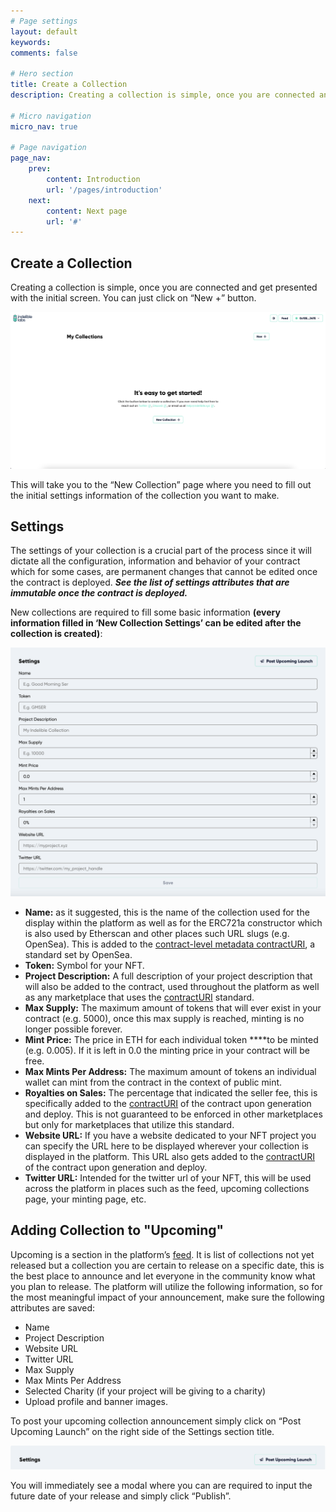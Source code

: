 ```yaml
---
# Page settings
layout: default
keywords:
comments: false

# Hero section
title: Create a Collection
description: Creating a collection is simple, once you are connected and get presented with the initial screen.

# Micro navigation
micro_nav: true

# Page navigation
page_nav:
    prev:
        content: Introduction
        url: '/pages/introduction'
    next:
        content: Next page
        url: '#'
---
```


## Create a Collection

Creating a collection is simple, once you are connected and get presented with the initial screen. You can just click on “New +” button.

![Screen Shot 2022-10-26 at 10.57.58 AM.png](./assets/screenshot-1.png)

This will take you to the “New Collection” page where you need to fill out the initial settings information of the collection you want to make.

## Settings

The settings of your collection is a crucial part of the process since it will dictate all the configuration, information and behavior of your contract which for some cases, are permanent changes that cannot be edited once the contract is deployed. ***See the list of settings attributes that are immutable once the contract is deployed.***

New collections are required to fill some basic information **(every information filled in ‘New Collection Settings’ can be edited after the collection is created)**:

![Screen Shot 2022-10-26 at 11.12.03 AM.png](./assets/screenshot-2.png)

- **Name:** as it suggested, this is the name of the collection used for the display within the platform as well as for the ERC721a constructor which is also used by Etherscan and other places such URL slugs (e.g. OpenSea). This is added to the [contract-level metadata contractURI](https://docs.opensea.io/docs/contract-level-metadata), a standard set by OpenSea.
- **Token:** Symbol for your NFT.
- **Project Description:** A full description of your project description that will also be added to the contract, used throughout the platform as well as any marketplace that uses the [contractURI](https://docs.opensea.io/docs/contract-level-metadata) standard.
- **Max Supply:** The maximum amount of tokens that will ever exist in your contract (e.g. 5000), once this max supply is reached, minting is no longer possible forever.
- **Mint Price:** The price in ETH for each individual token ****to be minted (e.g. 0.005). If it is left in 0.0 the minting price in your contract will be free.
- **Max Mints Per Address:** The maximum amount of tokens an individual wallet can mint from the contract in the context of public mint.
- **Royalties on Sales:** The percentage that indicated the seller fee, this is specifically added to the [contractURI](https://docs.opensea.io/docs/contract-level-metadata) of the contract upon generation and deploy. This is not guaranteed to be enforced in other marketplaces but only for marketplaces that utilize this standard.
- **Website URL:** If you have a website dedicated to your NFT project you can specify the URL here to be displayed wherever your collection is displayed in the platform. This URL also gets added to the [contractURI](https://docs.opensea.io/docs/contract-level-metadata) of the contract upon generation and deploy.
- **Twitter URL:** Intended for the twitter url of your NFT, this will be used across the platform in places such as the feed, upcoming collections page, your minting page, etc.

## Adding Collection to "Upcoming"

Upcoming is a section in the platform’s [feed](https://app.indelible.xyz/feed). It is list of collections not yet released but a collection you are certain to release on a specific date, this is the best place to announce and let everyone in the community know what you plan to release. The platform will utilize the following information, so for the most meaningful impact of your announcement, make sure the following attributes are saved:

- Name
- Project Description
- Website URL
- Twitter URL
- Max Supply
- Max Mints Per Address
- Selected Charity (if your project will be giving to a charity)
- Upload profile and banner images.

To post your upcoming collection announcement simply click on “Post Upcoming Launch” on the right side of the Settings section title.

![Screen Shot 2022-10-26 at 12.33.11 PM.png](./assets/screenshot-3.png)

You will immediately see a modal where you can are required to input the future date of your release and simply click “Publish”.